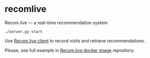 # recomlive
Recom.live — a real-time recommendation system

```
./server.py start
```

Use [Recom.live client](https://github.com/grinya007/recomlive-client) to record vizits and retrieve recommendations.

Please, see full example in [Recom.live docker image](https://github.com/grinya007/recomlive-docker) repository.
